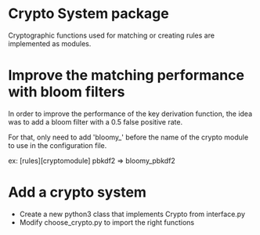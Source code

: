 # Crypto System package
Cryptographic functions used for matching or creating rules are implemented as modules.


# Improve the matching performance with bloom filters
In order to improve the performance of the key derivation function,
the idea was to add a bloom filter with a 0.5 false positive rate.

For that, only need to add 'bloomy\_' before the name of the crypto module to use in the configuration file.

ex: [rules][cryptomodule] pbkdf2 => bloomy\_pbkdf2
# Add a crypto system
- Create a new python3 class that implements Crypto from interface.py
- Modify choose\_crypto.py to import the right functions
